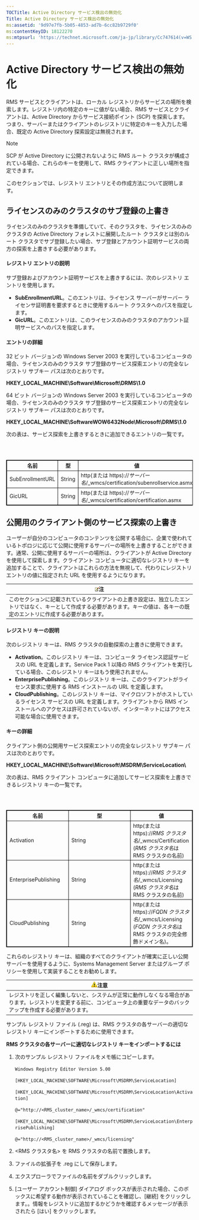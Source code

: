```yaml
---
TOCTitle: Active Directory サービス検出の無効化
Title: Active Directory サービス検出の無効化
ms:assetid: '9d97e7fb-5b05-4853-ad7b-6cc82b9729f0'
ms:contentKeyID: 18122270
ms:mtpsurl: 'https://technet.microsoft.com/ja-jp/library/Cc747614(v=WS.10)'
---
```


Active Directory サービス検出の無効化
=====================================

RMS サービスとクライアントは、ローカル レジストリからサービスの場所を検索します。レジストリ内の特定のキーに値がない場合、RMS サービスとクライアントは、Active Directory からサービス接続ポイント (SCP) を探索します。つまり、サーバーまたはクライアントのレジストリに特定のキーを入力した場合、既定の Active Directory 探索設定は無視されます。

> [!NOTE]
> SCP が Active Directory に公開されないように RMS ルート クラスタが構成されている場合、これらのキーを使用して、RMS クライアントに正しい場所を指定できます。 

このセクションでは、レジストリ エントリとその作成方法について説明します。

ライセンスのみのクラスタのサブ登録の上書き
------------------------------------------

ライセンスのみのクラスタを準備していて、そのクラスタを、ライセンスのみのクラスタの Active Directory フォレストに展開したルート クラスタとは別のルート クラスタでサブ登録したい場合、サブ登録とアカウント証明サービスの両方の探索を上書きする必要があります。

#### レジストリ エントリの説明

サブ登録およびアカウント証明サービスを上書きするには、次のレジストリ エントリを使用します。

-   **SubEnrollmentURL**。このエントリは、ライセンス サーバーがサーバー ライセンサ証明書を要求するときに使用するルート クラスタへのパスを指定します。
-   **GicURL**。このエントリは、このライセンスのみのクラスタのアカウント証明サービスへのパスを指定します。

#### エントリの詳細

32 ビット バージョンの Windows Server 2003 を実行しているコンピュータの場合、ライセンスのみのクラスタ サブ登録のサービス探索エントリの完全なレジストリ サブキー パスは次のとおりです。

**HKEY\_LOCAL\_MACHINE\\Software\\Microsoft\\DRMS\\1.0**

64 ビット バージョンの Windows Server 2003 を実行しているコンピュータの場合、ライセンスのみのクラスタ サブ登録のサービス探索エントリの完全なレジストリ サブキー パスは次のとおりです。

**HKEY\_LOCAL\_MACHINE\\SoftwareWOW6432Node\\Microsoft\\DRMS\\1.0**

次の表は、サービス探索を上書きするときに追加できるエントリの一覧です。

###  

 
<table style="border:1px solid black;">
<colgroup>
<col width="33%" />
<col width="33%" />
<col width="33%" />
</colgroup>
<thead>
<tr class="header">
<th style="border:1px solid black;" >名前</th>
<th style="border:1px solid black;" >型</th>
<th style="border:1px solid black;" >値</th>
</tr>
</thead>
<tbody>
<tr class="odd">
<td style="border:1px solid black;">SubEnrollmentURL</td>
<td style="border:1px solid black;">String</td>
<td style="border:1px solid black;">http(または https)://<em>サーバー名</em>/_wmcs/certification/subenrollservice.asmx</td>
</tr>
<tr class="even">
<td style="border:1px solid black;">GicURL</td>
<td style="border:1px solid black;">String</td>
<td style="border:1px solid black;">http(または https)://<em>サーバー名</em>/_wmcs/certification/certification.asmx</td>
</tr>
</tbody>
</table>
  
公開用のクライアント側のサービス探索の上書き  
--------------------------------------------
  
ユーザーが自分のコンピュータのコンテンツを公開する場合に、企業で使われているトポロジに応じて公開に使用するサーバーの場所を上書きすることができます。通常、公開に使用するサーバーの場所は、クライアントが Active Directory を使用して探索します。クライアント コンピュータに適切なレジストリ キーを追加することで、クライアントはこれらの方法を無視して、代わりにレジストリ エントリの値に指定された URL を使用するようになります。
  
| ![](images/Cc747614.note(WS.10).gif)注                                                                                                                |  
|------------------------------------------------------------------------------------------------------------------------------------------------------------------------------------|  
| このセクションに記載されているクライアントの上書き設定は、独立したエントリではなく、キーとして作成する必要があります。キーの値は、各キーの既定のエントリに作成する必要があります。 |
  
#### レジストリ キーの説明
  
次のレジストリ キーは、RMS クラスタの自動探索の上書きに使用できます。
  
-   **Activation**。このレジストリ キーは、コンピュータ ライセンス認証サービスの URL を定義します。Service Pack 1 以降の RMS クライアントを実行している場合、このレジストリ キーはもう使用されません。  
-   **EnterprisePublishing**。このレジストリ キーは、このクライアントがライセンス要求に使用する RMS インストールの URL を定義します。  
-   **CloudPublishing**。このレジストリ キーは、マイクロソフトがホストしているライセンス サービスの URL を定義します。クライアントから RMS インストールへのアクセスは許可されていないが、インターネットにはアクセス可能な場合に使用できます。
  
#### キーの詳細
  
クライアント側の公開用サービス探索エントリの完全なレジストリ サブキー パスは次のとおりです。
  
**HKEY\_LOCAL\_MACHINE\\Software\\Microsoft\\MSDRM\\ServiceLocation\\**
  
次の表は、RMS クライアント コンピュータに追加してサービス探索を上書きできるレジストリ キーの一覧です。
  
###  

 
<table style="border:1px solid black;">
<colgroup>
<col width="33%" />
<col width="33%" />
<col width="33%" />
</colgroup>
<thead>
<tr class="header">
<th style="border:1px solid black;" >名前</th>
<th style="border:1px solid black;" >型</th>
<th style="border:1px solid black;" >値</th>
</tr>
</thead>
<tbody>
<tr class="odd">
<td style="border:1px solid black;">Activation</td>
<td style="border:1px solid black;">String</td>
<td style="border:1px solid black;">http(または https)://<em>RMS クラスタ名</em>/_wmcs/Certification (<em>RMS クラスタ名</em>は RMS クラスタの名前)</td>
</tr>
<tr class="even">
<td style="border:1px solid black;">EnterprisePublishing</td>
<td style="border:1px solid black;">String</td>
<td style="border:1px solid black;">http(または https)://<em>RMS クラスタ名</em>/_wmcs/Licensing (<em>RMS クラスタ名</em>は RMS クラスタの名前)</td>
</tr>
<tr class="odd">
<td style="border:1px solid black;">CloudPublishing</td>
<td style="border:1px solid black;">String</td>
<td style="border:1px solid black;">http(または https)://<em>FQDN クラスタ名</em>/_wmcs/Licensing (<em>FQDN クラスタ名</em>は RMS クラスタの完全修飾ドメイン名)。</td>
</tr>
</tbody>
</table>
  
これらのレジストリ キーは、組織のすべてのクライアントが確実に正しい公開サーバーを使用するように、Systems Management Server またはグループ ポリシーを使用して実装することをお勧めします。
  
| ![](images/Cc747614.Caution(WS.10).gif)注意                                                                                                     |  
|------------------------------------------------------------------------------------------------------------------------------------------------------------------------------|  
| レジストリを正しく編集しないと、システムが正常に動作しなくなる場合があります。レジストリを変更する前に、コンピュータ上の重要なデータのバックアップを作成する必要があります。 |
  
サンプル レジストリ ファイル (.reg) は、RMS クラスタの各サーバーの適切なレジストリ キーにインポートするために使用できます。
  
**RMS クラスタの各サーバーに適切なレジストリ キーをインポートするには**  
1.  次のサンプル レジストリ ファイルをメモ帳にコピーします。
  
    `Windows Registry Editor Version 5.00`
  
    `[HKEY_LOCAL_MACHINE\SOFTWARE\Microsoft\MSDRM\ServiceLocation]`
  
    `[HKEY_LOCAL_MACHINE\SOFTWARE\Microsoft\MSDRM\ServiceLocation\Activation]`
  
    `@="http://<RMS_cluster_name>/_wmcs/certification"`
  
    `[HKEY_LOCAL_MACHINE\SOFTWARE\Microsoft\MSDRM\ServiceLocation\EnterprisePublishing]`
  
    `@="http://<RMS_cluster_name>/_wmcs/licensing"`
  
2.  &lt;RMS クラスタ名&gt; を RMS クラスタの名前で置換します。
  
3.  ファイルの拡張子を .reg にして保存します。
  
4.  エクスプローラでファイルの名前をダブルクリックします。
  
5.  \[ユーザー アカウント制御\] ダイアログ ボックスが表示された場合、このボックスに希望する動作が表示されていることを確認し、\[継続\] をクリックします。。情報をレジストリに追加するかどうかを確認するメッセージが表示されたら \[はい\] をクリックします。
